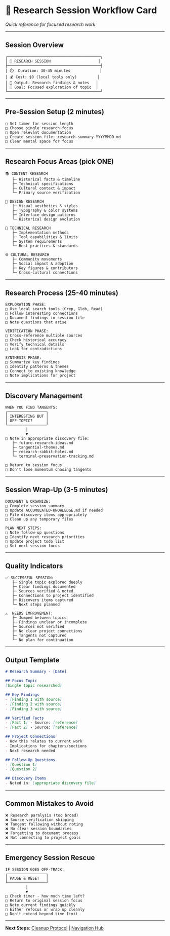 # 🎯 Research Session Workflow Card

*Quick reference for focused research work*

---

## **Session Overview**
```
┌─────────────────────────────────────────┐
│ 🔬 RESEARCH SESSION                     │
├─────────────────────────────────────────┤
│ ⏱️  Duration: 30-45 minutes             │
│ 💰 Cost: $0 (local tools only)         │
│ 📝 Output: Research findings & notes   │
│ 🎯 Goal: Focused exploration of topic  │
└─────────────────────────────────────────┘
```

---

## **Pre-Session Setup** (2 minutes)
```
□ Set timer for session length
□ Choose single research focus
□ Open relevant documentation
□ Create session file: research-summary-YYYYMMDD.md
□ Clear mental space for focus
```

---

## **Research Focus Areas** (pick ONE)
```
📚 CONTENT RESEARCH
   ├─ Historical facts & timeline
   ├─ Technical specifications  
   ├─ Cultural context & impact
   └─ Primary source verification

🎨 DESIGN RESEARCH  
   ├─ Visual aesthetics & styles
   ├─ Typography & color systems
   ├─ Interface design patterns
   └─ Historical design evolution

🔧 TECHNICAL RESEARCH
   ├─ Implementation methods
   ├─ Tool capabilities & limits
   ├─ System requirements
   └─ Best practices & standards

🌐 CULTURAL RESEARCH
   ├─ Community movements
   ├─ Social impact & adoption
   ├─ Key figures & contributors
   └─ Cross-cultural connections
```

---

## **Research Process** (25-40 minutes)
```
EXPLORATION PHASE:
□ Use local search tools (Grep, Glob, Read)
□ Follow interesting connections
□ Document findings in session file
□ Note questions that arise

VERIFICATION PHASE:
□ Cross-reference multiple sources
□ Check historical accuracy
□ Verify technical details
□ Look for contradictions

SYNTHESIS PHASE:
□ Summarize key findings
□ Identify patterns & themes
□ Connect to existing knowledge
□ Note implications for project
```

---

## **Discovery Management**
```
WHEN YOU FIND TANGENTS:
┌─────────────────┐
│ INTERESTING BUT │
│ OFF-TOPIC?      │
└─────────────────┘
         │
         ▼
□ Note in appropriate discovery file:
   ├─ future-research-ideas.md
   ├─ tangential-themes.md  
   ├─ research-rabbit-holes.md
   └─ terminal-preservation-tracking.md

□ Return to session focus
□ Don't lose momentum chasing tangents
```

---

## **Session Wrap-Up** (3-5 minutes)
```
DOCUMENT & ORGANIZE:
□ Complete session summary
□ Update ACCUMULATED-KNOWLEDGE.md if needed
□ File discovery items appropriately
□ Clean up any temporary files

PLAN NEXT STEPS:
□ Note follow-up questions
□ Identify next research priorities
□ Update project todo list
□ Set next session focus
```

---

## **Quality Indicators**
```
✅ SUCCESSFUL SESSION:
   ├─ Single topic explored deeply
   ├─ Clear findings documented
   ├─ Sources verified & noted
   ├─ Connections to project identified
   ├─ Discovery items captured
   └─ Next steps planned

⚠️  NEEDS IMPROVEMENT:
   ├─ Jumped between topics
   ├─ Findings unclear or incomplete
   ├─ Sources not verified
   ├─ No clear project connections
   ├─ Tangents not captured
   └─ No plan for continuation
```

---

## **Output Template**
```markdown
# Research Summary - [Date]

## Focus Topic
[Single topic researched]

## Key Findings
- [Finding 1 with source]
- [Finding 2 with source]
- [Finding 3 with source]

## Verified Facts
- [Fact 1] - Source: [reference]
- [Fact 2] - Source: [reference]

## Project Connections
- How this relates to current work
- Implications for chapters/sections
- Next research needed

## Follow-Up Questions
- [Question 1]
- [Question 2]

## Discovery Items
- Noted in: [appropriate discovery file]
```

---

## **Common Mistakes to Avoid**
```
❌ Research paralysis (too broad)
❌ Source verification skipping
❌ Tangent following without noting
❌ No clear session boundaries
❌ Forgetting to document process
❌ Not connecting to project goals
```

---

## **Emergency Session Rescue**
```
IF SESSION GOES OFF-TRACK:
┌─────────────────┐
│ PAUSE & RESET   │
└─────────────────┘
         │
         ▼
□ Check timer - how much time left?
□ Return to original session focus
□ Note current findings quickly
□ Either refocus or wrap up cleanly
□ Don't extend beyond time limit
```

---

**Next Steps**: [Cleanup Protocol](cleanup-protocol.md) | [Navigation Hub](../README.md)